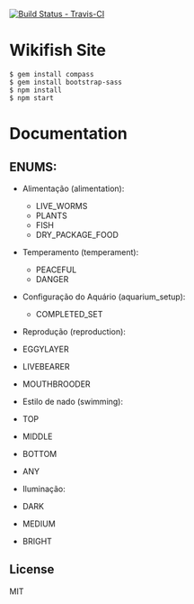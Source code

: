 [![Build Status - Travis-CI](https://travis-ci.org/matheussampaio/wikifish-site.svg?branch=master)](https://travis-ci.org/matheussampaio/wikifish-site)

# Wikifish Site

```
$ gem install compass
$ gem install bootstrap-sass
$ npm install
$ npm start
```

# Documentation

## ENUMS:

- Alimentação (alimentation):
  - LIVE_WORMS
  - PLANTS
  - FISH
  - DRY_PACKAGE_FOOD

- Temperamento (temperament):
  - PEACEFUL
  - DANGER

- Configuração do Aquário (aquarium_setup):
  - COMPLETED_SET

- Reprodução (reproduction):
 - EGGYLAYER
 - LIVEBEARER
 - MOUTHBROODER

- Estilo de nado (swimming):
 - TOP
 - MIDDLE
 - BOTTOM
 - ANY

- Iluminação:
 - DARK
 - MEDIUM
 - BRIGHT


## License
MIT
